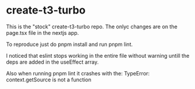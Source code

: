 # create-t3-turbo

This is the "stock" create-t3-turbo repo. The onlyc changes are on the page.tsx file in the nextjs app.

To reproduce just do pnpm install and run pnpm lint.

I noticed that eslint stops working in the entire file without warning untill the deps are added in the useEffect array.

Also when running pnpm lint it crashes with the: TypeError: context.getSource is not a function
